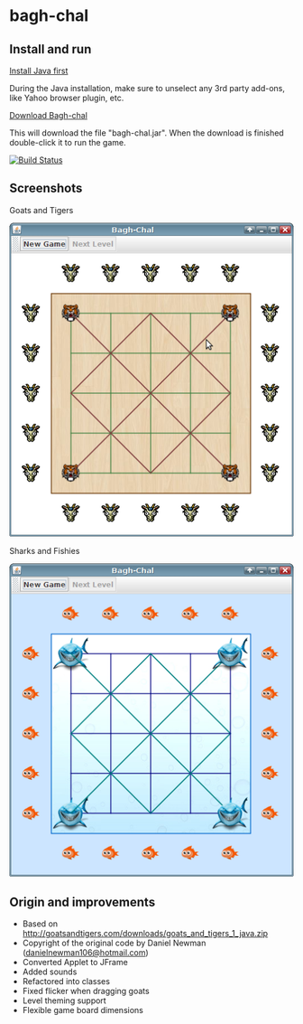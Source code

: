 # bagh-chal

Install and run
---------------

[Install Java first](https://java.com/en/download/)

During the Java installation, make sure to unselect any 3rd party add-ons, like Yahoo browser plugin, etc.

[Download Bagh-chal](https://bintray.com/artifact/download/odoepner/generic/bagh-chal.jar)

This will download the file "bagh-chal.jar". When the download is finished double-click it to run the game.

[![Build Status](https://travis-ci.org/odoepner/bagh-chal.svg?branch=master)](https://travis-ci.org/odoepner/bagh-chal)

Screenshots
-----------
Goats and Tigers

![screenshot](screenshots/goats-tigers.png)

Sharks and Fishies

![screenshot](screenshots/sharks-fishies.png)

Origin and improvements
-----------------------

- Based on http://goatsandtigers.com/downloads/goats_and_tigers_1_java.zip
- Copyright of the original code by Daniel Newman (danielnewman106@hotmail.com)
- Converted Applet to JFrame
- Added sounds 
- Refactored into classes
- Fixed flicker when dragging goats
- Level theming support
- Flexible game board dimensions
